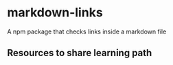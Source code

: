 # markdown-links
A npm package that checks links inside a markdown file

## Resources to share learning path
